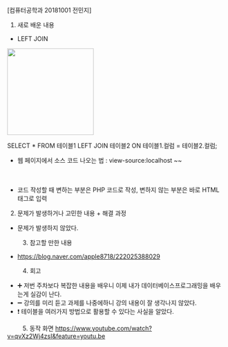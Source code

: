 [컴퓨터공학과 20181001 전민지]

1. 새로 배운 내용
* LEFT JOIN
<img src="https://user-images.githubusercontent.com/53859836/94406271-b8b7fb80-01ac-11eb-9ae4-813ccd0fe792.png" width="200">

SELECT * FROM 테이블1 LEFT JOIN 테이블2 ON 테이블1.컬럼 = 테이블2.컬럼;

* 웹 페이지에서 소스 코드 나오는 법
: view-source:localhost ~~　

　
* 코드 작성할 때 변하는 부분은 PHP 코드로 작성, 변하지 않는 부분은 바로 HTML 태그로 입력
　
 　
2. 문제가 발생하거나 고민한 내용 + 해결 과정
- 문제가 발생하지 않았다.


　
 　
3. 참고할 만한 내용
- https://blog.naver.com/apple8718/222025388029


　
 　
4. 회고
- ➕ 저번 주차보다 복잡한 내용을 배우니 이제 내가 데이터베이스프로그래밍을 배우는게 실감이 난다.
- ➖ 강의를 미리 듣고 과제를 나중에하니 강의 내용이 잘 생각나지 않았다.
- ❗ 테이블을 여러가지 방법으로 활용할 수 있다는 사실을 알았다.


　
 　
5. 동작 화면
https://www.youtube.com/watch?v=qvXz2Wj4zsI&feature=youtu.be
